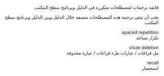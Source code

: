 <div dir="rtl">

قائمة ترجمات لمصطلحات متكررة في الدليل وبرنامج سطح المكتب.

يجب أن تبقى ترجمة هذه المصطلحات متسقة خلال الدليل وبين الدليل وبرنامج سطح المكتب.

<!-- استخدم "grep -n -A 1 'your_term' terms.md" للبحث عن ترجمة مصطلح في هذا الملف -->

spaced repetition  
تكرار متباعد

cloze deletion  
مل فراغات / عبارات ملء فراغات / عبارة محذوفة

recall  
استحضار



</div>
